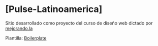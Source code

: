 # [Pulse-Latinoamerica]

Sitio desarrollado como proyecto del curso de diseño web dictado  por [mejorando.la](https://mejorando.la)

Plantilla: [Boilerplate](http://html5boilerplate.com/)
